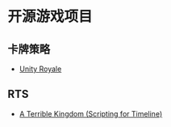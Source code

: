 # 开源游戏项目

## 卡牌策略

* [Unity Royale](https://github.com/ciro-unity/UnityRoyale-Public)


## RTS

* [A Terrible Kingdom (Scripting for Timeline)](https://github.com/UnityTechnologies/ATerribleKingdom)


